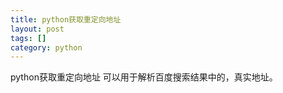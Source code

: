 ```yaml
---
title: python获取重定向地址
layout: post
tags: []
category: python
---
```

python获取重定向地址
可以用于解析百度搜索结果中的，真实地址。

<script src="https://gist.github.com/napoler/2b03a38a0bb706b165275d45fee61f73.js"></script>